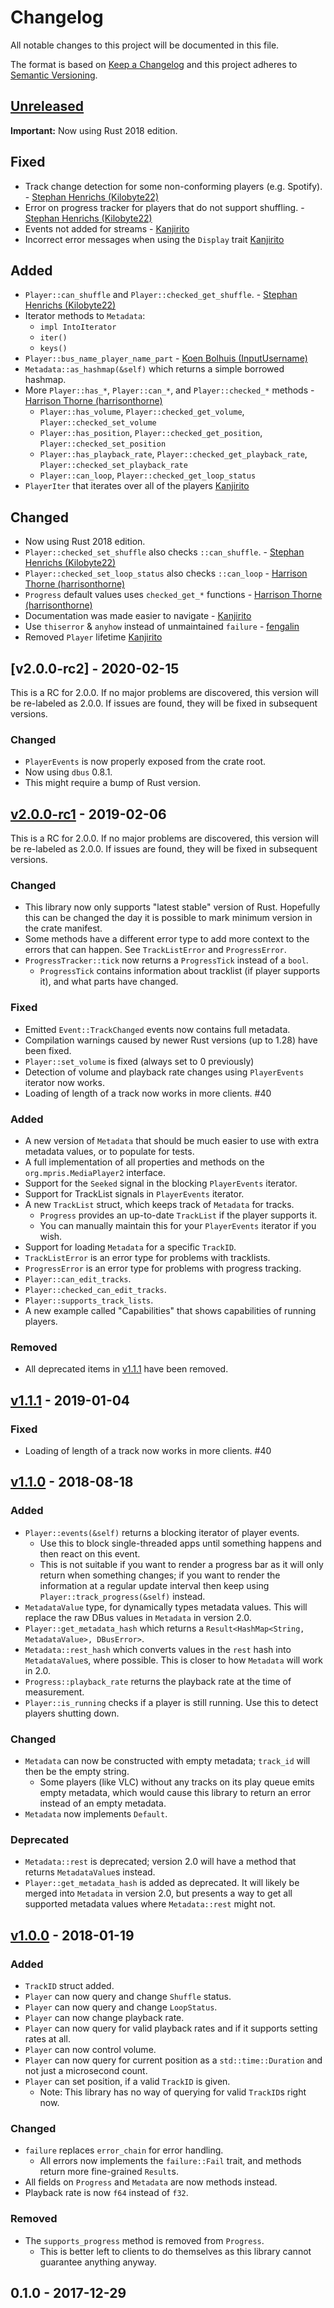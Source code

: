 # Changelog

All notable changes to this project will be documented in this file.

The format is based on [Keep a Changelog](http://keepachangelog.com/en/1.0.0/)
and this project adheres to [Semantic Versioning](http://semver.org/spec/v2.0.0.html).

## [Unreleased]

**Important:** Now using Rust 2018 edition.

## Fixed

* Track change detection for some non-conforming players (e.g. Spotify). -
  [Stephan Henrichs (Kilobyte22)][Kilobyte22]
* Error on progress tracker for players that do not support shuffling. -
  [Stephan Henrichs (Kilobyte22)][Kilobyte22]
* Events not added for streams - [Kanjirito][Kanjirito]
* Incorrect error messages when using the `Display` trait [Kanjirito][Kanjirito]

## Added

* `Player::can_shuffle` and `Player::checked_get_shuffle`. - [Stephan Henrichs
  (Kilobyte22)][Kilobyte22]
* Iterator methods to `Metadata`:
  * `impl IntoIterator`
  * `iter()`
  * `keys()`
* `Player::bus_name_player_name_part` - [Koen Bolhuis
  (InputUsername)](https://github.com/InputUsername)
* `Metadata::as_hashmap(&self)` which returns a simple borrowed hashmap.
* More `Player::has_*`, `Player::can_*`, and `Player::checked_*` methods -
  [Harrison Thorne (harrisonthorne)][harrisonthorne]
  * `Player::has_volume`, `Player::checked_get_volume`,
    `Player::checked_set_volume`
  * `Player::has_position`, `Player::checked_get_position`,
    `Player::checked_set_position`
  * `Player::has_playback_rate`, `Player::checked_get_playback_rate`,
    `Player::checked_set_playback_rate`
  * `Player::can_loop`, `Player::checked_get_loop_status`
* `PlayerIter` that iterates over all of the players [Kanjirito][Kanjirito]

## Changed

* Now using Rust 2018 edition.
* `Player::checked_set_shuffle` also checks `::can_shuffle`. - [Stephan
  Henrichs (Kilobyte22)][Kilobyte22]
* `Player::checked_set_loop_status` also checks `::can_loop` - [Harrison Thorne
  (harrisonthorne)][harrisonthorne]
* `Progress` default values uses `checked_get_*` functions - [Harrison
  Thorne (harrisonthorne)][harrisonthorne]
* Documentation was made easier to navigate - [Kanjirito][Kanjirito]
* Use `thiserror` & `anyhow` instead of unmaintained `failure` - [fengalin][fengalin]
* Removed `Player` lifetime [Kanjirito][Kanjirito]

## [v2.0.0-rc2] - 2020-02-15

This is a RC for 2.0.0. If no major problems are discovered, this version will
be re-labeled as 2.0.0. If issues are found, they will be fixed in subsequent
versions.

### Changed

- `PlayerEvents` is now properly exposed from the crate root.
- Now using `dbus` 0.8.1.
- This might require a bump of Rust version.

## [v2.0.0-rc1] - 2019-02-06

This is a RC for 2.0.0. If no major problems are discovered, this version will
be re-labeled as 2.0.0. If issues are found, they will be fixed in subsequent
versions.

### Changed

- This library now only supports "latest stable" version of Rust. Hopefully
  this can be changed the day it is possible to mark minimum version in the
  crate manifest.
- Some methods have a different error type to add more context to the errors
  that can happen. See `TrackListError` and `ProgressError`.
- `ProgressTracker::tick` now returns a `ProgressTick` instead of a `bool`.
  - `ProgressTick` contains information about tracklist (if player supports
    it), and what parts have changed.

### Fixed

- Emitted `Event::TrackChanged` events now contains full metadata.
- Compilation warnings caused by newer Rust versions (up to 1.28) have been
  fixed.
- `Player::set_volume` is fixed (always set to 0 previously)
- Detection of volume and playback rate changes using `PlayerEvents` iterator now works.
- Loading of length of a track now works in more clients. #40

### Added

- A new version of `Metadata` that should be much easier to use with extra
  metadata values, or to populate for tests.
- A full implementation of all properties and methods on the
  `org.mpris.MediaPlayer2` interface.
- Support for the `Seeked` signal in the blocking `PlayerEvents` iterator.
- Support for TrackList signals in `PlayerEvents` iterator.
- A new `TrackList` struct, which keeps track of `Metadata` for tracks.
  - `Progress` provides an up-to-date `TrackList` if the player supports it.
  - You can manually maintain this for your `PlayerEvents` iterator if you wish.
- Support for loading `Metadata` for a specific `TrackID`.
- `TrackListError` is an error type for problems with tracklists.
- `ProgressError` is an error type for problems with progress tracking.
- `Player::can_edit_tracks`.
- `Player::checked_can_edit_tracks`.
- `Player::supports_track_lists`.
- A new example called "Capabilities" that shows capabilities of running
  players.

### Removed

- All deprecated items in [v1.1.1] have been removed.

## [v1.1.1] - 2019-01-04

### Fixed

- Loading of length of a track now works in more clients. #40

## [v1.1.0] - 2018-08-18

### Added

- `Player::events(&self)` returns a blocking iterator of player events.
  - Use this to block single-threaded apps until something happens and then
    react on this event.
  - This is not suitable if you want to render a progress bar as it will only
    return when something changes; if you want to render the information at a
    regular update interval then keep using `Player::track_progress(&self)`
    instead.
- `MetadataValue` type, for dynamically types metadata values. This will
  replace the raw DBus values in `Metadata` in version 2.0.
- `Player::get_metadata_hash` which returns a `Result<HashMap<String,
  MetadataValue>, DBusError>`.
- `Metadata::rest_hash` which converts values in the `rest` hash into
  `MetadataValue`s, where possible. This is closer to how `Metadata` will work
  in 2.0.
- `Progress::playback_rate` returns the playback rate at the time of
  measurement.
- `Player::is_running` checks if a player is still running. Use this to detect
  players shutting down.

### Changed

- `Metadata` can now be constructed with empty metadata; `track_id` will then be the empty string.
  * Some players (like VLC) without any tracks on its play queue emits empty
    metadata, which would cause this library to return an error instead of an
    empty metadata.
- `Metadata` now implements `Default`.

### Deprecated

- `Metadata::rest` is deprecated; version 2.0 will have a method that returns
  `MetadataValue`s instead.
- `Player::get_metadata_hash` is added as deprecated. It will likely be merged
  into `Metadata` in version 2.0, but presents a way to get all supported
  metadata values where `Metadata::rest` might not.

## [v1.0.0] - 2018-01-19

### Added

- `TrackID` struct added.
- `Player` can now query and change `Shuffle` status.
- `Player` can now query and change `LoopStatus`.
- `Player` can now change playback rate.
- `Player` can now query for valid playback rates and if it supports setting
  rates at all.
- `Player` can now control volume.
- `Player` can now query for current position as a `std::time::Duration` and
  not just a microsecond count.
- `Player` can set position, if a valid `TrackID` is given.
  - Note: This library has no way of querying for valid `TrackID`s right now.

### Changed

- `failure` replaces `error_chain` for error handling.
  - All errors now implements the `failure::Fail` trait, and methods return
    more fine-grained `Result`s.
- All fields on `Progress` and `Metadata` are now methods instead.
- Playback rate is now `f64` instead of `f32`.

### Removed

- The `supports_progress` method is removed from `Progress`.
  - This is better left to clients to do themselves as this library cannot
    guarantee anything anyway.

## 0.1.0 - 2017-12-29

[Unreleased]: https://github.com/Mange/mpris-rs/compare/v2.0.0-rc2...HEAD
[v2.0.0-rc1]: https://github.com/Mange/mpris-rs/compare/v2.0.0-rc1...v2.0.0-rc2
[v2.0.0-rc1]: https://github.com/Mange/mpris-rs/compare/v1.1.0...v2.0.0-rc1
[v1.1.1]: https://github.com/Mange/mpris-rs/compare/v1.1.0...v1.1.1
[v1.1.0]: https://github.com/Mange/mpris-rs/compare/v1.0.0...v1.1.0
[v1.0.0]: https://github.com/Mange/mpris-rs/compare/v0.1.0...v1.0.0

[Kilobyte22]: https://github.com/Kilobyte22
[harrisonthorne]: https://github.com/harrisonthorne
[Kanjirito]: https://github.com/Kanjirito
[fengalin]: https://github.com/fengalin
